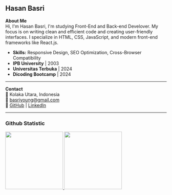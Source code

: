 ## **Hasan Basri**  
**About Me**  
Hi, I'm Hasan Basri, I'm studying Front-End and Back-end Develover. My focus is on writing clean and efficient code and creating user-friendly interfaces. I specialize in HTML, CSS, JavaScript, and modern front-end frameworks like React.js.
- **Skills:** Responsive Design, SEO Optimization, Cross-Browser Compatibility
- **IPB University** | 2003
- **Universitas Terbuka** | 2024
- **Dicoding Bootcamp** | 2024
 
---

**Contact**  
📍 Kolaka Utara, Indonesia  
📧 basriyoung@gmail.com  
🔗 [GitHub](https://github.com/basriyoung) | [LinkedIn](https://www.linkedin.com/in/hasan-basri-2a9347166/)  

---
### Github Statistic
<p align="left">
<a href="https://github.com/basriyoug">
  <img height="180em" src="https://github-readme-stats-eight-theta.vercel.app/api?username=basriyoung&show_icons=true&theme=algolia&include_all_commits=true&count_private=true"/>
  <img height="180em" src="https://github-readme-stats-eight-theta.vercel.app/api/top-langs/?username=basriyoung&layout=compact&layout=compact&theme=algolia"/>
</a>
</p>

